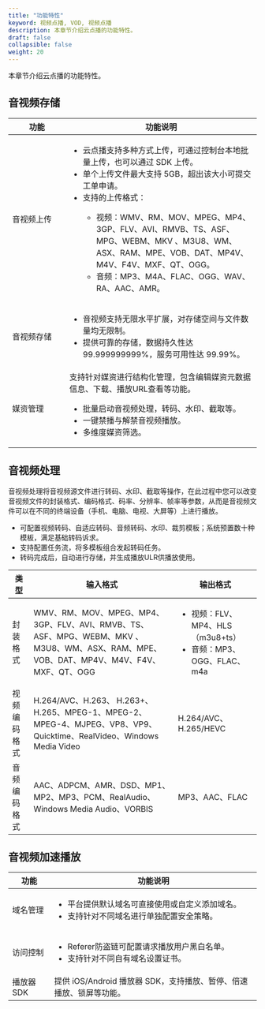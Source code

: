 ```yaml
---
title: "功能特性"
keyword: 视频点播, VOD, 视频点播
description: 本章节介绍云点播的功能特性。
draft: false
collapsible: false
weight: 20
---
```


本章节介绍云点播的功能特性。

## 音视频存储

| <span style="display:inline-block;width:100px">功能</span> | 功能说明                                                     |
| ---------------------------------------------------------- | ------------------------------------------------------------ |
| 音视频上传                                                 | <ul><li>云点播支持多种方式上传，可通过控制台本地批量上传，也可以通过 SDK 上传。</li><li>单个上传文件最大支持 5GB，超出该大小可提交工单申请。</li><li>支持的上传格式：</li><ul><li>视频：WMV、RM、MOV、MPEG、MP4、3GP、FLV、AVI、RMVB、TS、ASF、MPG、WEBM、MKV 、M3U8、WM、ASX、RAM、MPE、VOB、DAT、MP4V、M4V、F4V、MXF、QT、OGG。<li>音频：MP3、M4A、FLAC、OGG、WAV、RA、AAC、AMR。</li></ul></ul> |
| 音视频存储                                                 | <ul><li>音视频支持无限水平扩展，对存储空间与文件数量均无限制。</li><li>提供可靠的存储，数据持久性达 99.999999999%，服务可用性达 99.99%。</li></ul> |
| 媒资管理                                                   | 支持针对媒资进行结构化管理，包含编辑媒资元数据信息、下载、播放URL查看等功能。<ul><li>批量启动音视频处理，转码、水印、截取等。</li><li>一键禁播与解禁音视频播放。</li><li>多维度媒资筛选。</li></ul> |

## 音视频处理

音视频处理将音视频源文件进行转码、水印、截取等操作，在此过程中您可以改变音视频文件的封装格式、编码格式、码率、分辨率、帧率等参数，从而是音视频文件可以在不同的终端设备（手机、电脑、电视、大屏等）上进行播放。

- 可配置视频转码、自适应转码、音频转码、水印、裁剪模板；系统预置数十种模板，满足基础转码诉求。
- 支持配置任务流，将多模板组合发起转码任务。
- 转码完成后，自动进行存储，并生成播放ULR供播放使用。

| 类型         | 输入格式                                                     | 输出格式                                                     |
| ------------ | ------------------------------------------------------------ | ------------------------------------------------------------ |
| 封装格式     | WMV、RM、MOV、MPEG、MP4、3GP、FLV、AVI、RMVB、TS、ASF、MPG、WEBM、MKV 、M3U8、WM、ASX、RAM、MPE、VOB、DAT、MP4V、M4V、F4V、MXF、QT、OGG | <ul><li>视频：FLV、MP4、HLS（m3u8+ts）</li><li>音频：MP3、OGG、FLAC、m4a</li></ul> |
| 视频编码格式 | <!--AV1、AVS2、-->H.264/AVC、H.263、 H.263+、H.265、MPEG-1、MPEG-2、MPEG-4、MJPEG、VP8、VP9、Quicktime、RealVideo、Windows Media Video | H.264/AVC、 H.265/HEVC                                       |
| 音频编码格式 | AAC、ADPCM、AMR、DSD、MP1、MP2、MP3、PCM、RealAudio、Windows Media Audio、VORBIS | MP3、AAC、FLAC                                               |

## 音视频加速播放

| 功能       | 功能说明                                                     |
| ---------- | ------------------------------------------------------------ |
| 域名管理   | <ul><li>平台提供默认域名可直接使用或自定义添加域名。</li><li>支持针对不同域名进行单独配置安全策略。</li></ul> |
| 访问控制   | <ul><li>Referer防盗链可配置请求播放用户黑白名单。</li><li>支持针对不同自有域名设置证书。</li></ul> |
| 播放器 SDK | 提供 iOS/Android 播放器 SDK，支持播放、暂停、倍速播放、锁屏等功能。 |

